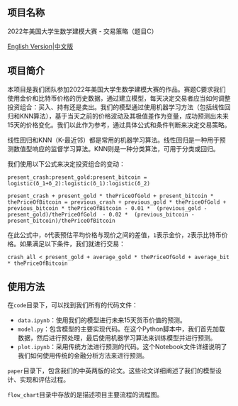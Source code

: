 ## 项目名称
2022年美国大学生数学建模大赛 - 交易策略（题目C）

[English Version](README.en.md)|[中文版](README.md)

## 项目简介
本项目是我们团队参加2022年美国大学生数学建模大赛的作品。赛题C要求我们使用金价和比特币价格的历史数据，通过建立模型，每天决定交易者应当如何调整投资组合：买入、持有还是卖出。我们的模型通过使用机器学习方法（包括线性回归和KNN算法），基于当天之前的价格波动及其极值差作为变量，成功预测出未来15天的价格变化。我们以此作为参考，通过具体公式和条件判断来决定交易策略。

线性回归和KNN（K-最近邻）都是常用的机器学习算法。线性回归是一种用于预测数值型响应的监督学习算法。KNN则是一种分类算法，可用于分类或回归。

我们使用以下公式来决定投资组合的变动：
```
present_crash:present_gold:present_bitcoin = logistic(δ_1+δ_2):logistic(δ_1):logistic(δ_2)

present_crash + present_gold * thePriceOfGold + present_bitcoin * thePriceOfBitcoin = previous_crash + previous_gold * thePriceOfGold + previous_bitcoin * thePriceOfBitcoin - 0.01 *  (previous_gold - present_gold)/thePriceOfGold  - 0.02 *  (previous_bitcoin - present_bitcoin)/thePriceOfBitcoin
```
在此公式中，`δ`代表预估平均价格与现价之间的差值，`1`表示金价，`2`表示比特币价格。如果满足以下条件，我们就进行交易：
```
crash_all < present_gold + average_gold * thePriceOfGold + average_bit * thePriceOfBitcoin
```

## 使用方法
在`code`目录下，可以找到我们所有的代码文件：
- `data.ipynb`：使用我们的模型进行未来15天货币价值的预测。
- `model.py`：包含模型的主要实现代码。在这个Python脚本中，我们首先加载数据，然后进行预处理，最后使用机器学习算法来训练模型并进行预测。
- `plot.ipynb`：采用传统方法进行预测的代码。这个Notebook文件详细说明了我们如何使用传统的金融分析方法来进行预测。

`paper`目录下，包含我们的中英两版的论文。这些论文详细阐述了我们的模型设计、实现和评估过程。

`flow_chart`目录中存放的是描述项目主要流程的流程图。

